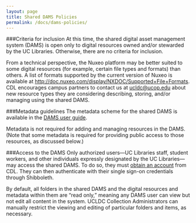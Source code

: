 ```yaml
---
layout: page
title: Shared DAMS Policies
permalink: /docs/dams-policies/
---
```


###Criteria for inclusion
At this time, the shared digital asset management system (DAMS) is open only to digital resources owned and/or stewarded by the UC Libraries. Otherwise, there are no criteria for inclusion.

From a technical perspective, the Nuxeo platform may be better suited to some digital resources (for example, certain file types and formats) than others. A list of formats supported by the current version of Nuxeo is available at http://doc.nuxeo.com/display/NXDOC/Supported+File+Formats. CDL encourages campus partners to contact us at ucldc@ucop.edu about new resource types they are considering describing, storing, and/or managing using the shared DAMS.

###Metadata guidelines
The metadata scheme for the shared DAMS is available in the [DAMS user guide](../dams/metadata-model/).

Metadata is not required for adding and managing resources in the DAMS. (Note that some metadata is required for providing public access to those resources, as discussed below.)

###Access to the DAMS
Only authorized users—UC Libraries staff, student workers, and other individuals expressly designated by the UC Libraries—may access the shared DAMS. To do so, they must [obtain an account](../create-account) from CDL. They can then authenticate with their single sign-on credentials through Shibboleth.

By default, all folders in the shared DAMS and the digital resources and metadata within them are “read only,” meaning any DAMS user can view but not edit all content in the system. UCLDC Collection Administrators can manually restrict the viewing and editing of particular folders and items, as necessary.
